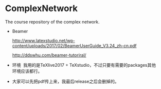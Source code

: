 # ComplexNetwork
The course repository of the complex network.

* Beamer

  http://www.latexstudio.net/wp-content/uploads/2017/02/BeamerUserGuide_V3.24_zh-cn.pdf

  http://ddswhu.com/beamer-tutoriral/
  
* 环境
  我用的是TeXlive2017 + TeXstudio，不过只要有需要的packages其他环境应该都行。


* 大家可以先把pdf传上来，我最后release之后会删掉的。
